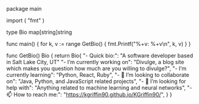 package main

import (
	"fmt"
)

type Bio map[string]string

func main() {
	for k, v := range GetBio() {
		fmt.Printf("%+v: %+v\n", k, v)
	}
}

func GetBio() Bio {
	return Bio{
		"- Quick bio:":                    "A software developer based in Salt Lake City, UT"
		"- I’m currently working on":      "Divulge, a blog site which makes you question how much are you willing to divulge?",
		"- I’m currently learning":        "Python, React, Ruby",
		"- 👯 I’m looking to collaborate on": "Java, Python, and JavaScript related projects",
		"- 🤔 I’m looking for help with":     "Anything related to machine learning and neural networks",
		"- 📫 How to reach me:":              "https://kgriffin90.github.io/KGriffin90/",
	}
}
